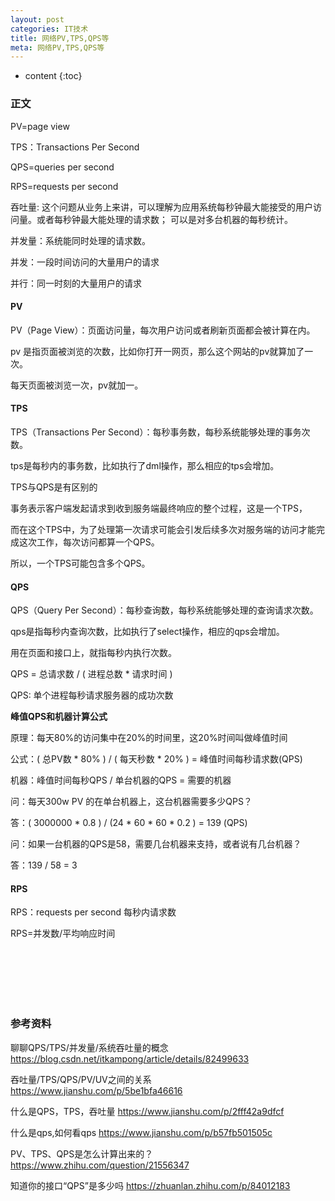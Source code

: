 ```yaml
---
layout: post
categories: IT技术
title: 网络PV,TPS,QPS等
meta: 网络PV,TPS,QPS等
---
```

* content
{:toc}

### 正文

PV=page view

TPS：Transactions Per Second

QPS=queries per second

RPS=requests per second

吞吐量: 这个问题从业务上来讲，可以理解为应用系统每秒钟最大能接受的用户访问量。或者每秒钟最大能处理的请求数； 可以是对多台机器的每秒统计。

并发量：系统能同时处理的请求数。  

并发：一段时间访问的大量用户的请求

并行：同一时刻的大量用户的请求


#### PV

PV（Page View）：页面访问量，每次用户访问或者刷新页面都会被计算在内。

pv 是指页面被浏览的次数，比如你打开一网页，那么这个网站的pv就算加了一次。

每天页面被浏览一次，pv就加一。

#### TPS

TPS（Transactions Per Second）：每秒事务数，每秒系统能够处理的事务次数。

tps是每秒内的事务数，比如执行了dml操作，那么相应的tps会增加。

TPS与QPS是有区别的

事务表示客户端发起请求到收到服务端最终响应的整个过程，这是一个TPS，

而在这个TPS中，为了处理第一次请求可能会引发后续多次对服务端的访问才能完成这次工作，每次访问都算一个QPS。

所以，一个TPS可能包含多个QPS。

#### QPS

QPS（Query Per Second）：每秒查询数，每秒系统能够处理的查询请求次数。

qps是指每秒内查询次数，比如执行了select操作，相应的qps会增加。

用在页面和接口上，就指每秒内执行次数。

QPS = 总请求数 / ( 进程总数 * 请求时间 )

QPS: 单个进程每秒请求服务器的成功次数

**峰值QPS和机器计算公式**

原理：每天80%的访问集中在20%的时间里，这20%时间叫做峰值时间

公式：( 总PV数 * 80% ) / ( 每天秒数 * 20% ) = 峰值时间每秒请求数(QPS)

机器：峰值时间每秒QPS / 单台机器的QPS = 需要的机器

问：每天300w PV 的在单台机器上，这台机器需要多少QPS？

答：( 3000000 * 0.8 ) / (24 * 60 * 60 * 0.2 ) = 139 (QPS)

问：如果一台机器的QPS是58，需要几台机器来支持，或者说有几台机器？

答：139 / 58 = 3

#### RPS

RPS：requests per second   每秒内请求数

RPS=并发数/平均响应时间


<br/><br/><br/><br/><br/>
### 参考资料

聊聊QPS/TPS/并发量/系统吞吐量的概念 <https://blog.csdn.net/itkampong/article/details/82499633>

吞吐量/TPS/QPS/PV/UV之间的关系 <https://www.jianshu.com/p/5be1bfa46616>

什么是QPS，TPS，吞吐量 <https://www.jianshu.com/p/2fff42a9dfcf>

什么是qps,如何看qps <https://www.jianshu.com/p/b57fb501505c>

PV、TPS、QPS是怎么计算出来的？ <https://www.zhihu.com/question/21556347>

知道你的接口“QPS”是多少吗 <https://zhuanlan.zhihu.com/p/84012183>

